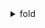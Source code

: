
<details>
    <summary>fold</summary>
    
    sample:

    ## How to
    ````md
    <details>
    <summary>Click me</summary>
    
    ### Heading
    1. Foo
    2. Bar
        * Baz
        * Qux

    ### Some Code
    ```js
    function logSomething(something) {
        console.log('Something', something);
    }
    ```
    </details>
    ````

## Example
<details>
    <summary>Click me</summary>

### Heading
1. Foo
2. Bar
    * Baz
    * Qux
    
### Some Code
```js
function logSomething(something) {
    console.log('Something', something);
}
```
</details>

## Rules
1. Have an **empty line** after the `</summary>` tag or markdown/code blocks will not render.
1. Have an **empty line** after each `</details>` tag if you have multiple collapsible sections.

[citation](https://gist.github.com/pierrejoubert73/902cc94d79424356a8d20be2b382e1ab)
</details>